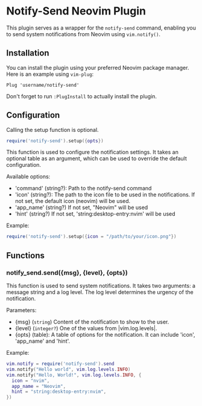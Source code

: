 # Notify-Send Neovim Plugin

This plugin serves as a wrapper for the `notify-send` command, enabling you to send system notifications from Neovim using `vim.notify()`.

## Installation

You can install the plugin using your preferred Neovim package manager. Here is an example using `vim-plug`:

```vim
Plug 'username/notify-send'
```

Don't forget to run `:PlugInstall` to actually install the plugin.

## Configuration

Calling the setup function is optional.

```lua
require('notify-send').setup({opts})
```

This function is used to configure the notification settings. It takes an optional table as an argument, which can be used to override the default configuration.

Available options:
- 'command' (string?): Path to the notify-send command
- 'icon' (string?): The path to the icon file to be used in the notifications. If not set, the default icon (neovim) will be used.
- 'app_name' (string?) If not set, "Neovim" will be used
- 'hint' (string?) If not set, 'string:desktop-entry:nvim' will be used

Example:

```lua
require('notify-send').setup({icon = "/path/to/your/icon.png"})
```

## Functions

### notify_send.send({msg}, {level}, {opts})

This function is used to send system notifications. It takes two arguments: a message string and a log level. The log level determines the urgency of the notification.

Parameters:
- {msg}   (`string`) Content of the notification to show to the user.
- {level} (`integer?`) One of the values from |vim.log.levels|.
- {opts} (table): A table of options for the notification. It can include 'icon', 'app_name' and 'hint'.

Example:

```lua
vim.notify = require('notify-send').send
vim.notify("Hello world", vim.log.levels.INFO)
vim.notify("Hello, World!", vim.log.levels.INFO, {
  icon = "nvim",
  app_name = "Neovim",
  hint = "string:desktop-entry:nvim",
})
```

